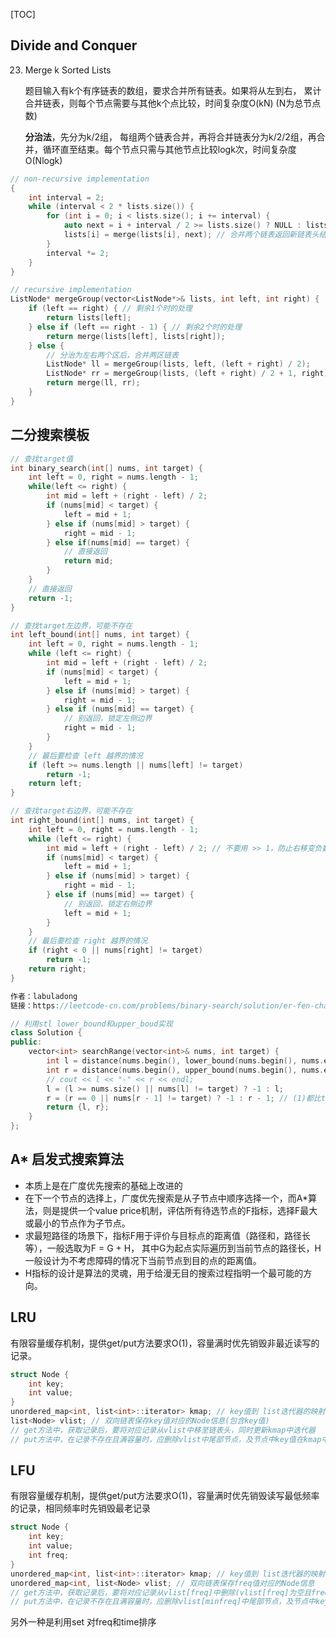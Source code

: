 [TOC]

## Divide and Conquer



23. Merge k Sorted Lists

    题目输入有k个有序链表的数组，要求合并所有链表。如果将从左到右， 累计合并链表，则每个节点需要与其他k个点比较，时间复杂度O(kN) (N为总节点数)

    **分治法**，先分为k/2组， 每组两个链表合并，再将合并链表分为k/2/2组，再合并，循环直至结束。每个节点只需与其他节点比较logk次，时间复杂度O(Nlogk)

```c++
// non-recursive implementation
{
    int interval = 2;
    while (interval < 2 * lists.size()) {
        for (int i = 0; i < lists.size(); i += interval) {
            auto next = i + interval / 2 >= lists.size() ? NULL : lists[i + interval / 2]; // 相邻项可能为空
            lists[i] = merge(lists[i], next); // 合并两个链表返回新链表头结点
        }
        interval *= 2;
    }
}

// recursive implementation
ListNode* mergeGroup(vector<ListNode*>& lists, int left, int right) {
    if (left == right) { // 剩余1个时的处理
        return lists[left];
    } else if (left == right - 1) { // 剩余2个时的处理
        return merge(lists[left], lists[right]);
    } else {
        // 分治为左右两个区后，合并两区链表
        ListNode* ll = mergeGroup(lists, left, (left + right) / 2);
        ListNode* rr = mergeGroup(lists, (left + right) / 2 + 1, right);
        return merge(ll, rr);
    }
}
```

## 二分搜索模板

```c++
// 查找target值
int binary_search(int[] nums, int target) {
    int left = 0, right = nums.length - 1; 
    while(left <= right) {
        int mid = left + (right - left) / 2;
        if (nums[mid] < target) {
            left = mid + 1;
        } else if (nums[mid] > target) {
            right = mid - 1; 
        } else if(nums[mid] == target) {
            // 直接返回
            return mid;
        }
    }
    // 直接返回
    return -1;
}

// 查找target左边界，可能不存在
int left_bound(int[] nums, int target) {
    int left = 0, right = nums.length - 1;
    while (left <= right) {
        int mid = left + (right - left) / 2;
        if (nums[mid] < target) {
            left = mid + 1;
        } else if (nums[mid] > target) {
            right = mid - 1;
        } else if (nums[mid] == target) {
            // 别返回，锁定左侧边界
            right = mid - 1;
        }
    }
    // 最后要检查 left 越界的情况
    if (left >= nums.length || nums[left] != target)
        return -1;
    return left;
}

// 查找target右边界，可能不存在
int right_bound(int[] nums, int target) {
    int left = 0, right = nums.length - 1;
    while (left <= right) {
        int mid = left + (right - left) / 2; // 不要用 >> 1，防止右移变负数!!!!
        if (nums[mid] < target) {
            left = mid + 1;
        } else if (nums[mid] > target) {
            right = mid - 1;
        } else if (nums[mid] == target) {
            // 别返回，锁定右侧边界
            left = mid + 1;
        }
    }
    // 最后要检查 right 越界的情况
    if (right < 0 || nums[right] != target)
        return -1;
    return right;
}

作者：labuladong
链接：https://leetcode-cn.com/problems/binary-search/solution/er-fen-cha-zhao-xiang-jie-by-labuladong/

// 利用stl lower_bound和upper_boud实现
class Solution {
public:
    vector<int> searchRange(vector<int>& nums, int target) {
        int l = distance(nums.begin(), lower_bound(nums.begin(), nums.end(), target)); // 第一次>=target
        int r = distance(nums.begin(), upper_bound(nums.begin(), nums.end(), target)); // 第一次>target, [l,r)区间
        // cout << l << "-" << r << endl;
        l = (l >= nums.size() || nums[l] != target) ? -1 : l;
        r = (r == 0 || nums[r - 1] != target) ? -1 : r - 1; // (1)都比target大时，r==0 (2)都比target小时，r==size() (3) 存在时需r-1
        return {l, r};
    }
};
```



## A* 启发式搜索算法

+ 本质上是在广度优先搜索的基础上改进的
+ 在下一个节点的选择上，广度优先搜索是从子节点中顺序选择一个，而A*算法，则是提供一个value price机制，评估所有待选节点的F指标，选择F最大或最小的节点作为子节点。
+ 求最短路径的场景下，指标F用于评价与目标点的距离值（路径和，路径长等），一般选取为F = G + H， 其中G为起点实际遍历到当前节点的路径长，H一般设计为不考虑障碍的情况下当前节点到目的点的距离值。
+ H指标的设计是算法的灵魂，用于给漫无目的搜索过程指明一个最可能的方向。





## LRU

有限容量缓存机制，提供get/put方法要求O(1)，容量满时优先销毁非最近读写的记录。

```c++
struct Node {
    int key;
    int value;
}
unordered_map<int, list<int>::iterator> kmap; // key值到 list迭代器的映射
list<Node> vlist; // 双向链表保存key值对应的Node信息(包含key值)
// get方法中，获取记录后，要将对应记录从vlist中移至链表头，同时更新kmap中迭代器
// put方法中，在记录不存在且满容量时，应删除vlist中尾部节点，及节点中key值在kmap中的记录。再在vlist头添加新纪录
```



## LFU

有限容量缓存机制，提供get/put方法要求O(1)，容量满时优先销毁读写最低频率的记录，相同频率时先销毁最老记录

```c++
struct Node {
    int key;
    int value;
    int freq;
}
unordered_map<int, list<int>::iterator> kmap; // key值到 list迭代器的映射
unordered_map<int, list<Node> vlist; // 双向链表保存freq值对应的Node信息
// get方法中，获取记录后，要将对应记录从vlist[freq]中删除(vlist[freq]为空且freq==minfreq时，minfreq++)，添加到vlist[freq + 1]中，同时更新kmap中迭代器
// put方法中，在记录不存在且满容量时，应删除vlist[minfreq]中尾部节点，及节点中key值在kmap中的记录。再minfreq = 1，在vlist[minfreq]头添加新纪录
```

另外一种是利用set 对freq和time排序
